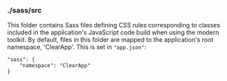 ### ./sass/src

This folder contains Sass files defining CSS rules corresponding to classes
included in the application's JavaScript code build when using the modern toolkit.
By default, files in this folder are mapped to the application's root namespace, 'ClearApp'.
This is set in `"app.json"`:

    "sass": {
        "namespace": "ClearApp"
    }